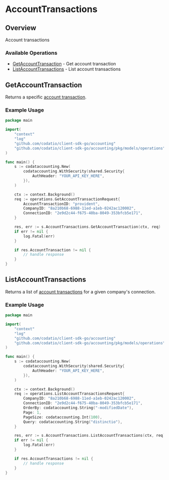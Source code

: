# AccountTransactions

## Overview

Account transactions

### Available Operations

* [GetAccountTransaction](#getaccounttransaction) - Get account transaction
* [ListAccountTransactions](#listaccounttransactions) - List account transactions

## GetAccountTransaction

Returns a specific [account transaction](https://docs.codat.io/accounting-api#/schemas/AccountTransaction).

### Example Usage

```go
package main

import(
	"context"
	"log"
	"github.com/codatio/client-sdk-go/accounting"
	"github.com/codatio/client-sdk-go/accounting/pkg/models/operations"
)

func main() {
    s := codataccounting.New(
        codataccounting.WithSecurity(shared.Security{
            AuthHeader: "YOUR_API_KEY_HERE",
        }),
    )

    ctx := context.Background()    
    req := operations.GetAccountTransactionRequest{
        AccountTransactionID: "provident",
        CompanyID: "8a210b68-6988-11ed-a1eb-0242ac120002",
        ConnectionID: "2e9d2c44-f675-40ba-8049-353bfcb5e171",
    }

    res, err := s.AccountTransactions.GetAccountTransaction(ctx, req)
    if err != nil {
        log.Fatal(err)
    }

    if res.AccountTransaction != nil {
        // handle response
    }
}
```

## ListAccountTransactions

Returns a list of [account transactions](https://docs.codat.io/accounting-api#/schemas/AccountTransaction) for a given company's connection.

### Example Usage

```go
package main

import(
	"context"
	"log"
	"github.com/codatio/client-sdk-go/accounting"
	"github.com/codatio/client-sdk-go/accounting/pkg/models/operations"
)

func main() {
    s := codataccounting.New(
        codataccounting.WithSecurity(shared.Security{
            AuthHeader: "YOUR_API_KEY_HERE",
        }),
    )

    ctx := context.Background()    
    req := operations.ListAccountTransactionsRequest{
        CompanyID: "8a210b68-6988-11ed-a1eb-0242ac120002",
        ConnectionID: "2e9d2c44-f675-40ba-8049-353bfcb5e171",
        OrderBy: codataccounting.String("-modifiedDate"),
        Page: 1,
        PageSize: codataccounting.Int(100),
        Query: codataccounting.String("distinctio"),
    }

    res, err := s.AccountTransactions.ListAccountTransactions(ctx, req)
    if err != nil {
        log.Fatal(err)
    }

    if res.AccountTransactions != nil {
        // handle response
    }
}
```

